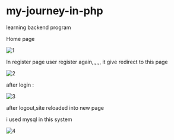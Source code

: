 # my-journey-in-php
learning backend program

Home page

![1](https://user-images.githubusercontent.com/52570524/82138653-a95c9500-983f-11ea-8953-69bbf31ace6e.jpg)

In register page user register again,,,,,, it  give redirect to this page



![2](https://user-images.githubusercontent.com/52570524/82138695-05bfb480-9840-11ea-861e-c359c1c6e8d4.jpg)



after login :


![3](https://user-images.githubusercontent.com/52570524/82138691-022c2d80-9840-11ea-9317-de8551044416.jpg)



after logout,site reloaded into new page


i used mysql in this system


![4](https://user-images.githubusercontent.com/52570524/82138747-69e27880-9840-11ea-8bea-7c3d267fad7e.jpg)
